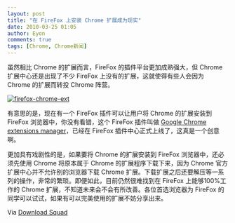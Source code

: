 ```yaml
---
layout: post
title: "在 FireFox 上安装 Chrome 扩展成为现实"
date: 2010-03-25 01:05
author: Eyon
comments: true
tags: [Chrome, Chrome新闻]
---
```

虽然相比 Chrome 的扩展而言，FireFox 的插件平台更加成熟强大，但 Chrome 扩展中心还是出现了不少 FireFox 上没有的扩展，这就使得有些人会因为 Chrome 的扩展而转投 Chrome 阵营。

<a href="http://img.chromi.org/2010/03/firefox-chrome-ext.jpg">![](http://img.chromi.org/2010/03/firefox-chrome-ext-550x228.jpg "firefox-chrome-ext")</a>

有意思的是，现在有一个 FireFox 插件可以让用户将 Chrome 的扩展安装到 FireFox 浏览器中，你没有看错，这个 FireFox 插件叫做 [Google Chrome extensions manager](https://addons.mozilla.org/en-US/firefox/addon/98440)，已经在 FireFox 插件中心正式上线了，这真是一个创意啊。

更加具有戏剧性的是，如果要将 Chrome 的扩展安装到 FireFox 浏览器中，还必须先使用 Chrome 将原本属于 Chrome 的扩展程序下载下来，因为 Chrome 官方扩展中心并不允许别的浏览器下载 Chrome 扩展。下载扩展之后还要解压等一系列的操作，非常的繁琐。即便如此，目前仍然很难找到在 FireFox 上能够100%工作的 Chrome 扩展，不知道未来会不会有所改善。各位首选浏览器为 FireFox 的同学可以试试，如果有可以完美使用的扩展不妨分享出来。

Via [Download Squad](http://www.downloadsquad.com/2010/03/24/new-firefox-add-on-lets-mozilla-users-run-google-chrome-extensio/)
